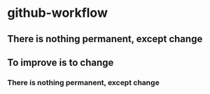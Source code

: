 # github-workflow
## There is nothing permanent, except change
## To improve is to change
### There is nothing permanent, except change
